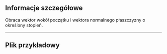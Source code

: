 ## Informacje szczegółowe
Obraca wektor wokół początku i wektora normalnego płaszczyzny o określony stopień.
___
## Plik przykładowy



